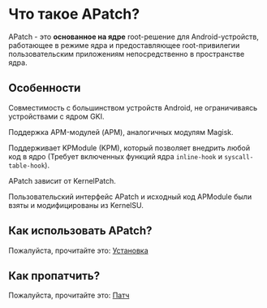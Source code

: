 # Что такое APatch?

APatch - это **основанное на ядре** root-решение для Android-устройств, работающее в режиме ядра и предоставляющее root-привилегии пользовательским приложениям непосредственно в пространстве ядра.

## Особенности

Совместимость с большинством устройств Android, не ограничиваясь устройствами с ядром GKI.

Поддержка APM-модулей (APM), аналогичных модулям Magisk.

Поддерживает KPModule (KPM), который позволяет внедрить любой код в ядро (Требует включенных функций ядра `inline-hook` и `syscall-table-hook`).

APatch зависит от KernelPatch.

Пользовательский интерфейс APatch и исходный код APModule были взяты и модифицированы из KernelSU.

## Как использовать APatch?

Пожалуйста, прочитайте это: [Установка](/ru/install)

## Как пропатчить?

Пожалуйста, прочитайте это: [Патч](/ru/install#patch)
